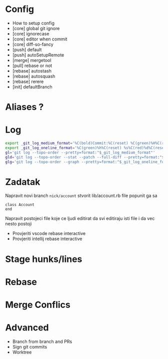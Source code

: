 # Config

* How to setup config
* [core] global git ignore
* [core] ignorecase
* [core] editor when commit
* [core] diff-so-fancy
* [push] default
* [push] autoSetupRemote
* [merge] mergetool
* [pull] rebase or not
* [rebase] autostash
* [rebase] autosquash
* [rebase] rerere
* [init] defaultBranch

# Aliases ?

# Log
```sh
export _git_log_medium_format='%C(bold)Commit:%C(reset) %C(green)%H%C(red)%d%n%C(bold)Author:%C(reset) %C(cyan)%an <%ae>%n%C(bold)Date:%C(reset)   %C(blue)%ai (%ar)%C(reset)%n%+B'
export _git_log_oneline_format='%C(green)%h%C(reset) %s%C(red)%d%C(reset)%n'
gl='git log --topo-order --pretty=format:"$_git_log_medium_format"'
gld='git log --topo-order --stat --patch --full-diff --pretty=format:"$_git_log_medium_format"'
glg='git log --topo-order --graph --pretty=format:"$_git_log_oneline_format"'
```

# Zadatak
Napravit novi branch `nick/account`
stvorit lib/account.rb file
popunit ga sa
```
class Account
end
```
Napravit postojeci file koje ce ljudi editirat da svi editiraju isti file i da vec nesto postoji

* Provjeriti vscode rebase interactive
* Provjeriti intellij rebase interactive

# Stage hunks/lines

# Rebase

# Merge Conflics

# Advanced
* Branch from branch and PRs
* Sign git commits
* Worktree
